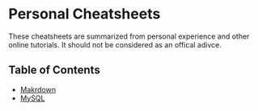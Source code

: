 # Personal Cheatsheets

These cheatsheets are summarized from personal experience and other online tutorials. It should not be considered as an offical adivce.

## Table of Contents

+ [Makrdown](cheat-sheets/markdown.md)
+ [MySQL](cheat-sheets/mysql.md)